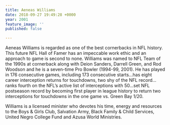 ```yaml
---
title: Aeneas Williams
date: 2018-09-27 19:49:28 +0000
year: 2001
feature_image: ''
published: false

---
```

Aeneas Williams is regarded as one of the best cornerbacks in NFL history. This future NFL Hall of Famer has an impeccable work ethic and an approach to game is second to none. Williams was named to NFL Team of the 1990s at cornerback along with Deion Sanders, Darrell Green, and Rod Woodson and he is a seven-time Pro Bowler (1994-99, 2001). He has played in 176 consecutive games, including 173 consecutive starts…has eight career interception returns for touchdowns, two shy of the NFL record…ranks fourth on the NFL’s active list of interceptions with 50…set NFL postseason record by becoming first player in league history to return two interceptions for touchdowns in the one game vs. Green Bay 1/20.

Williams is a licensed minister who devotes his time, energy and resources to the Boys & Girls Club, Salvation Army, Black Family & Child Services, United Negro College Fund and Azusa World Ministries.